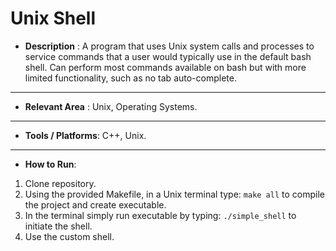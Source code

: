# Unix Shell

- **Description** : A program that uses Unix system calls and processes to service commands that a user would typically use in the default bash shell. Can perform most commands available on bash but with more limited functionality, such as no tab auto-complete.
___
- **Relevant Area** : Unix, Operating Systems.
___
- **Tools / Platforms**: C++, Unix.
___
- **How to Run**:
1. Clone repository.
2. Using the provided Makefile, in a Unix terminal type: `make all` to compile the project and create executable.
3. In the terminal simply run executable by typing: `./simple_shell` to initiate the shell.
4. Use the custom shell.
